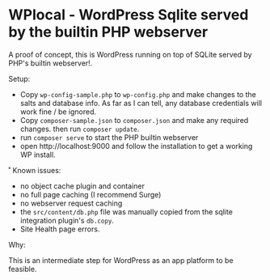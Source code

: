 # WPlocal - WordPress Sqlite served by the builtin PHP webserver

A proof of concept, this is WordPress running on top of SQLite served by PHP's builtin webserver!.

Setup:

- Copy `wp-config-sample.php` to `wp-config.php` and make changes to the salts and database info. As far as I can tell, any database credentials will work fine / be ignored.
- Copy `composer-sample.json` to `composer.json` and make any required changes. then run `composer update`.
- run `composer serve` to start the PHP builtin webserver
- open http://localhost:9000 and follow the installation to get a working WP install.

˚
Known issues:

- no object cache plugin and container
- no full page caching (I recommend Surge)
- no webserver request caching
- the `src/content/db.php` file was manually copied from the sqlite integration plugin's `db.copy`.
- Site Health page errors.

Why:

This is an intermediate step for WordPress as an app platform to be feasible.
